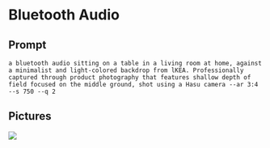 # Bluetooth Audio

## Prompt

```
a bluetooth audio sitting on a table in a living room at home, against a minimalist and light-colored backdrop from lKEA. Professionally captured through product photography that features shallow depth of field focused on the middle ground, shot using a Hasu camera --ar 3:4 --s 750 --q 2
```

## Pictures

![](https://cdn.discordapp.com/attachments/1008571029804810332/1106189545822752788/fatdoge_a_bluetooth_audio_sitting_on_a_table_in_a_living_room_a_0b668252-61fa-415c-abf6-b3802902e538.png)
